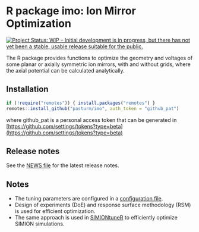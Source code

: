 # R package imo: Ion Mirror Optimization
[![Project Status: WIP – Initial development is in progress, but there has not yet been a stable, usable release suitable for the public.](https://www.repostatus.org/badges/latest/wip.svg)](https://www.repostatus.org/#wip)

The R package provides functions to optimize the geometry and voltages of some planar or axially symmetric ion mirrors, with and without grids, where the axial potential can be calculated analytically.

## Installation
```r
if (!require("remotes")) { install.packages("remotes") }
remotes::install_github("pasturm/imo", auth_token = "github_pat")
```
where github_pat is a personal access token that can be generated in [https://github.com/settings/tokens?type=beta](https://github.com/settings/tokens?type=beta)

## Release notes
See the [NEWS file](https://github.com/pasturm/imo/blob/master/NEWS.md) for the latest release notes.

## Notes
* The tuning parameters are configured in a [configuration file](https://github.com/pasturm/imo/blob/master/inst/GLPM_config.toml).
* Design of experiments (DoE) and response surface methodology (RSM) is used for efficient optimization.
* The same approach is used in [SIMIONtuneR](https://github.com/pasturm/SIMIONtuneR) to efficiently optimize SIMION simulations.
